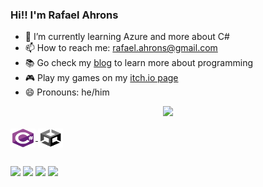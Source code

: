 ### Hi!! I'm Rafael Ahrons

- 🌱 I’m currently learning Azure and more about C#
- 📫 How to reach me: rafael.ahrons@gmail.com
- :books:	Go check my [blog](https://luturol.github.io/) to learn more about programming
- :video_game: Play my games on my [itch.io page](https://luturol.itch.io/)
- 😄 Pronouns: he/him

<div align="center">
  <a href="https://github.com/luturol">  
  <img height="180em" src="https://github-readme-stats.vercel.app/api/top-langs/?username=luturol&layout=compact&langs_count=7&theme=dracula"/>
</div>
  
<div style="display: inline_block"><br>
  <img align="center" alt="csharp badge" height="30" width="40" src="https://raw.githubusercontent.com/devicons/devicon/master/icons/csharp/csharp-original.svg">  
  <img align="center" alt="Unity bagde" height="30" width="40"  src="https://raw.githubusercontent.com/devicons/devicon/master/icons/unity/unity-original.svg"/>
</div>  
 
  ##
  
<div>   
  <a href = "mailto:rafael.ahrons@gmail.com"><img src="https://img.shields.io/badge/-Gmail-%23333?style=for-the-badge&logo=gmail&logoColor=white" target="_blank"></a>
  <a href = "https://luturol.itch.io/"><img src="https://img.shields.io/badge/Itch.io-FA5C5C?style=for-the-badge&logo=itch.io&logoColor=white" target="_blank"></a>
  <a href="https://www.linkedin.com/in/rafael-ahrons/" target="_blank"><img src="https://img.shields.io/badge/-LinkedIn-%230077B5?style=for-the-badge&logo=linkedin&logoColor=white" target="_blank"></a>
  <a href="https://twitter.com/_ahrons" target="_blank"><img src="https://img.shields.io/badge/Twitter-1DA1F2?style=for-the-badge&logo=twitter&logoColor=white" target="_blank"></a>   
  
</div>
